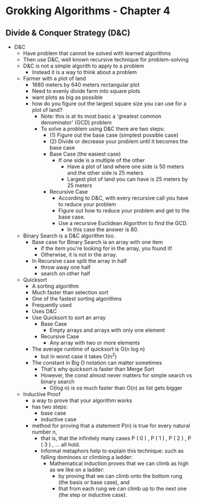 # Grokking Algorithms - Chapter 4
## Divide & Conquer Strategy (D&C)

- D&C
  - Have problem that cannot be solved with learned algorithms
  - Then use D&C, well known recursive technique for problem-solving
  - D&C is not a simple algorith to apply to a problem
    - Instead it is a way to think about a problem 
  - Farmer with a plot of land
    - 1680 meters by 640 meters rectangular plot
    - Need to evenly divide farm into square plots
    - want plots as big as possible
    - how do you figure out the largest square size you can use for a plot of land?
      - Note: this is at its most basic a 'greatest common denominator' (GCD) problem
      - To solve a problem using D&C there are two steps:
        - (1) Figure out the base case (simplest possible case)
        - (2) Divide or decrease your problem until it becomes the base case
        - Base Case (the easiest case)
          - If one side is a multiple of the other
            - Have a plot of land where one side is 50 meters and the other side is 25 meters
            - Largest plot of land you can have is 25 meters by 25 meters
        - Recursive Case
          - According to D&C, with every recursive call you have to reduce your problem
          - Figure out how to reduce your problem and get to the base case.
          - Use a recursive Euclidean Algorithm to find the GCD.
            - In this case the answer is 80.
  - Binary Search is a D&C algorithm too.
    - Base case for Binary Search ia an array with one item
      - if the item you're looking for in the array, you found it!
      - Otherwise, it is not in the array.
    - In Recursive case split the array in half
      - throw away one half
      - search on other half
  - Quicksort
    - A sorting algorithm
    - Much faster than selection sort
    - One of the fastest sorting algorithms
    - Frequently used
    - Uses D&C
    - Use Quicksort to sort an array
      - Base Case
        - Empty arrays and arrays with only one element
      - Recursive Case
        - Any array with two or more elements
    - The average runtime of quicksort is O(n log n)
      - but in worst case it takes O(n<sup>2</sup>)
    - The constant in Big O notation can matter sometimes
      - That's why quicksort is faster than Merge Sort
      - However, the const almost never matters for simple search vs binary search
        - O(log n) is os much faster than O(n) as list gets bigger
  - Inductive Proof
    - a way to prove that your algorithm works
    - has two steps:
      - base case
      - inductive case
    - method for proving that a statement P(n) is true for every natural number n,
      - that is, that the infinitely many cases P ( 0 ) , P ( 1 ) , P ( 2 ) , P ( 3 ) , … all hold. 
      - Informal metaphors help to explain this technique: such as falling dominoes or climbing a ladder:
        - Mathematical induction proves that we can climb as high as we like on a ladder:
          - by proving that we can climb onto the bottom rung (the basis or base case), and 
          - that from each rung we can climb up to the next one (the step or inductive case).